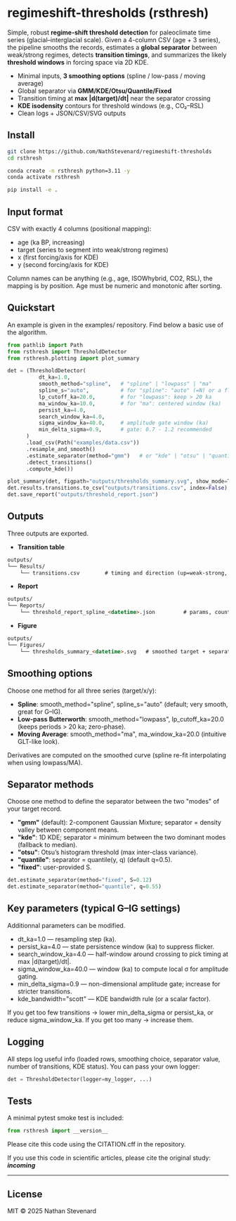 # regimeshift-thresholds (rsthresh)

Simple, robust **regime-shift threshold detection** for paleoclimate time series (glacial–interglacial scale).
Given a 4-column CSV (age + 3 series), the pipeline smooths the records, estimates a **global separator** between weak/strong regimes, detects **transition timings**, and summarizes the likely **threshold windows** in forcing space via 2D KDE.

- Minimal inputs, **3 smoothing options** (spline / low-pass / moving average)
- Global separator via **GMM/KDE/Otsu/Quantile/Fixed**
- Transition timing at **max |d(target)/dt|** near the separator crossing
- **KDE isodensity** contours for threshold windows (e.g., CO₂–RSL)
- Clean logs + JSON/CSV/SVG outputs

## Install

```bash
git clone https://github.com/NathStevenard/regimeshift-thresholds
cd rsthresh

conda create -n rsthresh python=3.11 -y
conda activate rsthresh

pip install -e .
```

## Input format

CSV with exactly 4 columns (positional mapping):

- age (ka BP, increasing)
- target (series to segment into weak/strong regimes)
- x (first forcing/axis for KDE)
- y (second forcing/axis for KDE)

Column names can be anything (e.g., age, ISOWhybrid, CO2, RSL), the mapping is by position.
Age must be numeric and monotonic after sorting.

## Quickstart

An example is given in the examples/ repository. Find below a basic use of the algorithm.

```python
from pathlib import Path
from rsthresh import ThresholdDetector
from rsthresh.plotting import plot_summary

det = (ThresholdDetector(
          dt_ka=1.0,
          smooth_method="spline",   # "spline" | "lowpass" | "ma"
          spline_s="auto",          # for "spline": "auto" (=N) or a float
          lp_cutoff_ka=20.0,        # for "lowpass": keep > 20 ka
          ma_window_ka=10.0,        # for "ma": centered window (ka)
          persist_ka=4.0,
          search_window_ka=4.0,
          sigma_window_ka=40.0,     # amplitude gate window (ka)
          min_delta_sigma=0.9,      # gate: 0.7 - 1.2 recommended
      )
      .load_csv(Path("examples/data.csv"))
      .resample_and_smooth()
      .estimate_separator(method="gmm")   # or "kde" | "otsu" | "quantile" | "fixed"
      .detect_transitions()
      .compute_kde())

plot_summary(det, figpath="outputs/thresholds_summary.svg", show_mode=True)
det.results.transitions.to_csv("outputs/transitions.csv", index=False)
det.save_report("outputs/threshold_report.json")
```

## Outputs

Three outputs are exported.

- **Transition table**
```markdown
outputs/
└── Results/
    └── transitions.csv        # timing and direction (up=weak-strong, down=strong-weak), plus x/y at each transition.
```
- **Report**
```markdown
outputs/
└── Reports/
    └── threshold_report_spline_<datetime>.json         # params, counts, ranges, and metadata.
```
- **Figure**
```markdown
outputs/
└── Figures/
    └── thresholds_summary_<datetime>.svg   # smoothed target + separator + timings; derivative + timings; x–y KDE isodensity.
```

## Smoothing options

Choose one method for all three series (target/x/y):

- **Spline**: smooth_method="spline", spline_s="auto" (default; very smooth, great for G–IG).
- **Low-pass Butterworth**: smooth_method="lowpass", lp_cutoff_ka=20.0 (keeps periods > 20 ka; zero-phase).
- **Moving Average**: smooth_method="ma", ma_window_ka=20.0 (intuitive GLT-like look).

Derivatives are computed on the smoothed curve (spline re-fit interpolating when using lowpass/MA).

## Separator methods

Choose one method to define the separator between the two "modes" of your target record.

- **"gmm"** (default): 2-component Gaussian Mixture; separator = density valley between component means.
- **"kde"**: 1D KDE; separator = minimum between the two dominant modes (fallback to median).
- **"otsu"**: Otsu’s histogram threshold (max inter-class variance).
- **"quantile"**: separator = quantile(y, q) (default q=0.5).
- **"fixed"**: user-provided S.

```python
det.estimate_separator(method="fixed", S=0.12)
det.estimate_separator(method="quantile", q=0.55)
```

## Key parameters (typical G–IG settings)

Additionnal parameters can be modified.

- dt_ka=1.0 — resampling step (ka).
- persist_ka=4.0 — state persistence window (ka) to suppress flicker.
- search_window_ka=4.0 — half-window around crossing to pick timing at max |d(target)/dt|.
- sigma_window_ka=40.0 — window (ka) to compute local σ for amplitude gating.
- min_delta_sigma=0.9 — non-dimensional amplitude gate; increase for stricter transitions.
- kde_bandwidth="scott" — KDE bandwidth rule (or a scalar factor).

If you get too few transitions -> lower min_delta_sigma or persist_ka, or reduce sigma_window_ka.
If you get too many -> increase them.

## Logging

All steps log useful info (loaded rows, smoothing choice, separator value, number of transitions, KDE status).
You can pass your own logger:
```python
det = ThresholdDetector(logger=my_logger, ...)
```

## Tests

A minimal pytest smoke test is included:
```python
from rsthresh import __version__
```
Please cite this code using the CITATION.cff in the repository.

If you use this code in scientific articles, please cite the original study:
***incoming***

---

## License
MIT © 2025 Nathan Stevenard